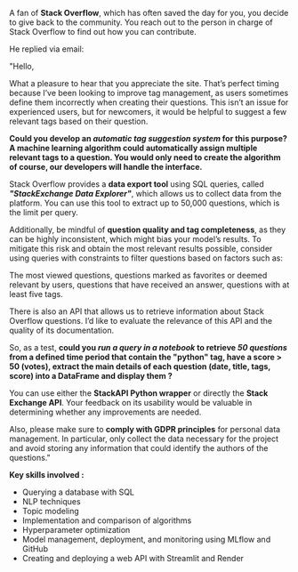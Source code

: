 A fan of **Stack Overflow**, which has often saved the day for you, you decide to give back to the community. You reach out to the person in charge of Stack Overflow to find out how you can contribute.

He replied via email:

"Hello,

What a pleasure to hear that you appreciate the site. That’s perfect timing because I’ve been looking to improve tag management, as users sometimes define them incorrectly when creating their questions. This isn’t an issue for experienced users, but for newcomers, it would be helpful to suggest a few relevant tags based on their question.

**Could you develop an ***automatic tag suggestion system*** for this purpose? A machine learning algorithm could automatically assign multiple relevant tags to a question. You would only need to create the algorithm of course, our developers will handle the interface.**

Stack Overflow provides a **data export tool** using SQL queries, called ***"StackExchange Data Explorer"***, which allows us to collect data from the platform. You can use this tool to extract up to 50,000 questions, which is the limit per query.

Additionally, be mindful of **question quality and tag completeness**, as they can be highly inconsistent, which might bias your model’s results. To mitigate this risk and obtain the most relevant results possible, consider using queries with constraints to filter questions based on factors such as:

The most viewed questions,
questions marked as favorites or deemed relevant by users,
questions that have received an answer,
questions with at least five tags.

There is also an API that allows us to retrieve information about Stack Overflow questions. I’d like to evaluate the relevance of this API and the quality of its documentation.

So, as a test, **could you ***run a query in a notebook*** to retrieve ***50 questions*** from a defined time period that contain the "python" tag, have a score > 50 (votes), extract the main details of each question (date, title, tags, score) into a DataFrame and display them ?**

You can use either the **StackAPI Python wrapper** or directly the **Stack Exchange API**. Your feedback on its usability would be valuable in determining whether any improvements are needed.

Also, please make sure to **comply with GDPR principles** for personal data management. In particular, only collect the data necessary for the project and avoid storing any information that could identify the authors of the questions."

**Key skills involved :**

- Querying a database with SQL
- NLP techniques
- Topic modeling
- Implementation and comparison of algorithms
- Hyperparameter optimization
- Model management, deployment, and monitoring using MLflow and GitHub
- Creating and deploying a web API with Streamlit and Render
